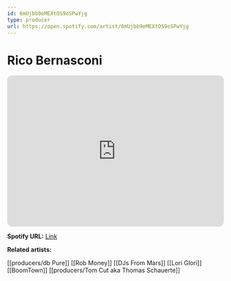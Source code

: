 ```yaml
---
id: 6mUjbb9eMEXtOS9oSPwYjg
type: producer
url: https://open.spotify.com/artist/6mUjbb9eMEXtOS9oSPwYjg
---
```

# Rico Bernasconi

<iframe style="border-radius:12px" src="https://open.spotify.com/embed/artist/6mUjbb9eMEXtOS9oSPwYjg" width="100%" height="352" frameBorder="0" allowfullscreen="" allow="autoplay; clipboard-write; encrypted-media; fullscreen; picture-in-picture" loading="lazy"></iframe>

**Spotify URL:** [Link](https://open.spotify.com/artist/6mUjbb9eMEXtOS9oSPwYjg)

**Related artists:**

[[producers/db Pure]]
[[Rob Money]]
[[DJs From Mars]]
[[Lori Glori]]
[[BoomTown]]
[[producers/Tom Cut aka Thomas Schauerte]]
